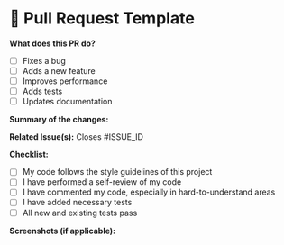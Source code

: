 # 🚀 Pull Request Template

**What does this PR do?**
- [ ] Fixes a bug
- [ ] Adds a new feature
- [ ] Improves performance
- [ ] Adds tests
- [ ] Updates documentation

**Summary of the changes:**
<!-- Write a short summary of the changes made -->

**Related Issue(s):**
Closes #ISSUE_ID

**Checklist:**
- [ ] My code follows the style guidelines of this project
- [ ] I have performed a self-review of my code
- [ ] I have commented my code, especially in hard-to-understand areas
- [ ] I have added necessary tests
- [ ] All new and existing tests pass

**Screenshots (if applicable):**
<!-- Drag and drop or paste images here -->
